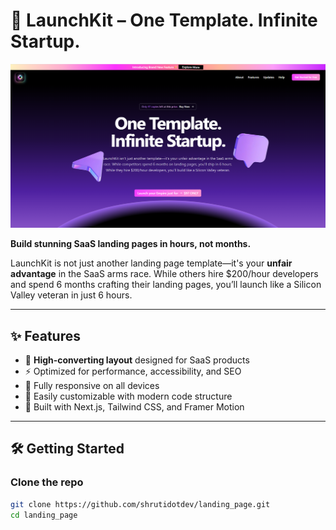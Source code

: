 # 🚀 LaunchKit – One Template. Infinite Startup.

![LaunchKit Preview](./public/launchkit-preview.png)

**Build stunning SaaS landing pages in hours, not months.**

LaunchKit is not just another landing page template—it's your **unfair advantage** in the SaaS arms race. While others hire $200/hour developers and spend 6 months crafting their landing pages, you’ll launch like a Silicon Valley veteran in just 6 hours.

---

## ✨ Features

- 🎯 **High-converting layout** designed for SaaS products  
- ⚡ Optimized for performance, accessibility, and SEO  
- 📱 Fully responsive on all devices  
- 🎨 Easily customizable with modern code structure  
- 💅 Built with Next.js, Tailwind CSS, and Framer Motion  

---

## 🛠️ Getting Started

### Clone the repo

```bash
git clone https://github.com/shrutidotdev/landing_page.git
cd landing_page

